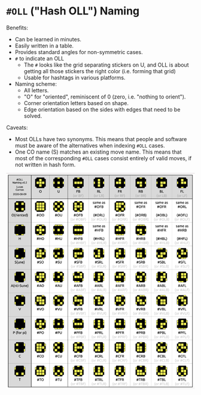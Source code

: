 # `#OLL` ("Hash OLL") Naming

Benefits:

- Can be learned in minutes.
- Easily written in a table.
- Provides standard angles for non-symmetric cases.
- `#` to indicate an OLL
  - The `#` looks like the grid separating stickers on U, and OLL is about getting all those stickers the right color (i.e. forming that grid)
  - Usable for hashtags in various platforms.
- Naming scheme:
  - All letters.
  - "O" for "oriented", reminiscent of 0 (zero, i.e. "nothing to orient").
  - Corner orientation letters based on shape.
  - Edge orientation based on the sides with edges that need to be solved.

Caveats:

- Most OLLs have two synonyms. This means that people and software must be aware of the alternatives when indexing `#OLL` cases.
- One CO name (S) matches an existing move name. This means that most of the corresponding `#OLL` cases consist entirely of valid moves, if not written in hash form.

<img src="screencap/Hash OLL Naming.png">
